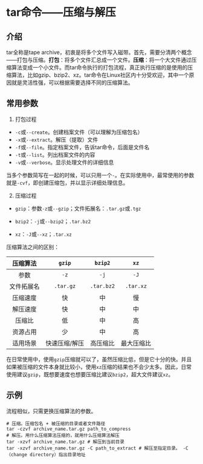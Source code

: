 # tar命令——压缩与解压

## 介绍

tar全称是tape archive，初衷是将多个文件写入磁带。首先，需要分清两个概念——打包与压缩。**打包**：将多个文件汇总成一个文件。**压缩**：将一个大文件通过压缩算法变成一个小文件。而tar命令执行的打包流程，真正执行压缩的是使用的压缩算法，比如gzip、bzip2、xz。tar命令在Linux社区内十分受欢迎，其中一个原因就是灵活性强，可以根据需要选择不同的压缩算法。

## 常用参数

1. 打包过程

- `-c`或`--create`。创建档案文件（可以理解为压缩包名）
- `-x`或`--extract`。解压（提取）文件
- `-f`或`--file`。指定档案文件，告诉tar命令，后面是文件名
- `-t`或`--list`。列出档案文件的内容
- `-v`或`--verbose`。显示处理文件的详细信息

当多个参数简写在一起的时候，可以只用一个`-`。在实际使用中，最常使用的参数就是`-cvf`，即创建压缩包，并以显示详细处理信息。

2. 压缩过程

- `gzip`：参数`-z`或`--gzip`；文件拓展名：`.tar.gz`或`.tgz`

- `bzip2`：`-j`或`--bzip2`；`.tar.bz2`
- `xz`：`-J`或`--xz`；`.tar.xz`

压缩算法之间的区别：

|  压缩算法  |    `gzip`     |  `bzip2`   |    `xz`    |
| :--------: | :-----------: | :--------: | :--------: |
|    参数    |     `-z`      |    `-j`    |    `-J`    |
| 文件拓展名 |   `.tar.gz`   | `.tar.bz2` | `.tar.xz`  |
|  压缩速度  |      快       |     中     |     慢     |
|  解压速度  |      快       |     中     |     中     |
|   压缩比   |      低       |     中     |     高     |
|  资源占用  |      少       |     中     |     高     |
|  适用场景  | 快速压缩/解压 |  高压缩比  | 最大压缩比 |

在日常使用中，使用`gzip`压缩就可以了，虽然压缩比低，但是它十分的快。并且如果被压缩的文件本身就比较小，使用`xz`压缩的结果也不会少太多。因此，日常使用建议`gzip`，既想要速度也想要压缩比建议`bzip2`，超大文件建议`xz`。

## 示例

流程相似，只需更换压缩算法的参数。

```shell
# 压缩。压缩包名 + 被压缩的目录或者文件路径
tar -czvf archive_name.tar.gz path_to_compress
# 解压。用什么压缩算法压缩的，就用什么压缩算法解压
tar -xzvf archive_name.tar.gz # 解压到当前目录
tar -xzvf archive_name.tar.gz -C path_to_extract # 解压至指定目录。 -C （change directory）指出目录地址
```

